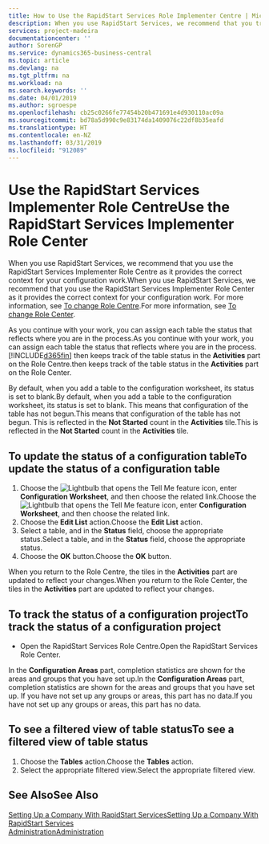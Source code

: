```yaml
---
title: How to Use the RapidStart Services Role Implementer Centre | Microsoft Docs
description: When you use RapidStart Services, we recommend that you track your work and use the RapidStart Services Implementer Role Centre as it provides the correct context for your configuration work.
services: project-madeira
documentationcenter: ''
author: SorenGP
ms.service: dynamics365-business-central
ms.topic: article
ms.devlang: na
ms.tgt_pltfrm: na
ms.workload: na
ms.search.keywords: ''
ms.date: 04/01/2019
ms.author: sgroespe
ms.openlocfilehash: cb25c0266fe77454b20b471691e4d930110ac09a
ms.sourcegitcommit: bd78a5d990c9e83174da1409076c22df8b35eafd
ms.translationtype: HT
ms.contentlocale: en-NZ
ms.lasthandoff: 03/31/2019
ms.locfileid: "912089"
---
```

# <a name="use-the-rapidstart-services-implementer-role-center"></a><span data-ttu-id="24b87-103">Use the RapidStart Services Implementer Role Centre</span><span class="sxs-lookup"><span data-stu-id="24b87-103">Use the RapidStart Services Implementer Role Center</span></span>
<span data-ttu-id="24b87-104">When you use RapidStart Services, we recommend that you use the RapidStart Services Implementer Role Centre as it provides the correct context for your configuration work.</span><span class="sxs-lookup"><span data-stu-id="24b87-104">When you use RapidStart Services, we recommend that you use the RapidStart Services Implementer Role Center as it provides the correct context for your configuration work.</span></span> <span data-ttu-id="24b87-105">For more information, see [To change Role Centre](ui-change-basic-settings.md#to-change-role-center).</span><span class="sxs-lookup"><span data-stu-id="24b87-105">For more information, see [To change Role Center](ui-change-basic-settings.md#to-change-role-center).</span></span>

<span data-ttu-id="24b87-106">As you continue with your work, you can assign each table the status that reflects where you are in the process.</span><span class="sxs-lookup"><span data-stu-id="24b87-106">As you continue with your work, you can assign each table the status that reflects where you are in the process.</span></span> [!INCLUDE[d365fin](includes/d365fin_md.md)] <span data-ttu-id="24b87-107">then keeps track of the table status in the **Activities** part on the Role Centre.</span><span class="sxs-lookup"><span data-stu-id="24b87-107">then keeps track of the table status in the **Activities** part on the Role Center.</span></span>  

<span data-ttu-id="24b87-108">By default, when you add a table to the configuration worksheet, its status is set to blank.</span><span class="sxs-lookup"><span data-stu-id="24b87-108">By default, when you add a table to the configuration worksheet, its status is set to blank.</span></span> <span data-ttu-id="24b87-109">This means that configuration of the table has not begun.</span><span class="sxs-lookup"><span data-stu-id="24b87-109">This means that configuration of the table has not begun.</span></span> <span data-ttu-id="24b87-110">This is reflected in the **Not Started** count in the **Activities** tile.</span><span class="sxs-lookup"><span data-stu-id="24b87-110">This is reflected in the **Not Started** count in the **Activities** tile.</span></span>  

## <a name="to-update-the-status-of-a-configuration-table"></a><span data-ttu-id="24b87-111">To update the status of a configuration table</span><span class="sxs-lookup"><span data-stu-id="24b87-111">To update the status of a configuration table</span></span>  
1.  <span data-ttu-id="24b87-112">Choose the ![Lightbulb that opens the Tell Me feature](media/ui-search/search_small.png "Tell me what you want to do") icon, enter **Configuration Worksheet**, and then choose the related link.</span><span class="sxs-lookup"><span data-stu-id="24b87-112">Choose the ![Lightbulb that opens the Tell Me feature](media/ui-search/search_small.png "Tell me what you want to do") icon, enter **Configuration Worksheet**, and then choose the related link.</span></span>  
2.  <span data-ttu-id="24b87-113">Choose the **Edit List** action.</span><span class="sxs-lookup"><span data-stu-id="24b87-113">Choose the **Edit List** action.</span></span>  
3.  <span data-ttu-id="24b87-114">Select a table, and in the **Status** field, choose the appropriate status.</span><span class="sxs-lookup"><span data-stu-id="24b87-114">Select a table, and in the **Status** field, choose the appropriate status.</span></span>  
4.  <span data-ttu-id="24b87-115">Choose the **OK** button.</span><span class="sxs-lookup"><span data-stu-id="24b87-115">Choose the **OK** button.</span></span>  

<span data-ttu-id="24b87-116">When you return to the Role Centre, the tiles in the **Activities** part are updated to reflect your changes.</span><span class="sxs-lookup"><span data-stu-id="24b87-116">When you return to the Role Center, the tiles in the **Activities** part are updated to reflect your changes.</span></span>  

## <a name="to-track-the-status-of-a-configuration-project"></a><span data-ttu-id="24b87-117">To track the status of a configuration project</span><span class="sxs-lookup"><span data-stu-id="24b87-117">To track the status of a configuration project</span></span>  
- <span data-ttu-id="24b87-118">Open the RapidStart Services Role Centre.</span><span class="sxs-lookup"><span data-stu-id="24b87-118">Open the RapidStart Services Role Center.</span></span>  

<span data-ttu-id="24b87-119">In the **Configuration Areas** part, completion statistics are shown for the areas and groups that you have set up.</span><span class="sxs-lookup"><span data-stu-id="24b87-119">In the **Configuration Areas** part, completion statistics are shown for the areas and groups that you have set up.</span></span> <span data-ttu-id="24b87-120">If you have not set up any groups or areas, this part has no data.</span><span class="sxs-lookup"><span data-stu-id="24b87-120">If you have not set up any groups or areas, this part has no data.</span></span>  

## <a name="to-see-a-filtered-view-of-table-status"></a><span data-ttu-id="24b87-121">To see a filtered view of table status</span><span class="sxs-lookup"><span data-stu-id="24b87-121">To see a filtered view of table status</span></span>  
1. <span data-ttu-id="24b87-122">Choose the **Tables** action.</span><span class="sxs-lookup"><span data-stu-id="24b87-122">Choose the **Tables** action.</span></span>  
2. <span data-ttu-id="24b87-123">Select the appropriate filtered view.</span><span class="sxs-lookup"><span data-stu-id="24b87-123">Select the appropriate filtered view.</span></span>  

## <a name="see-also"></a><span data-ttu-id="24b87-124">See Also</span><span class="sxs-lookup"><span data-stu-id="24b87-124">See Also</span></span>  
[<span data-ttu-id="24b87-125">Setting Up a Company With RapidStart Services</span><span class="sxs-lookup"><span data-stu-id="24b87-125">Setting Up a Company With RapidStart Services</span></span>](admin-set-up-a-company-with-rapidstart.md)  
[<span data-ttu-id="24b87-126">Administration</span><span class="sxs-lookup"><span data-stu-id="24b87-126">Administration</span></span>](admin-setup-and-administration.md)

